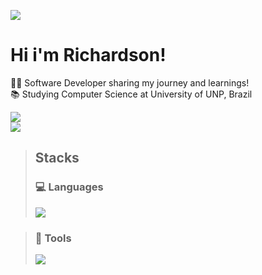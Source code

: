 ![](https://skillicons.dev/icons?i=linux,mint)
# Hi i'm Richardson!

👩‍💻 Software Developer sharing my journey and learnings!<br/>
📚 Studying Computer Science at University of UNP, Brazil<br/>

![](https://github-readme-stats.vercel.app/api?username=dyriusdev&show_icons=true&theme=midnight-purple)<br/>
[![](https://github-readme-stats.vercel.app/api/top-langs/?username=dyriusdev&theme=midnight-purple&layout=donut&size_weight=0.5&count_weight=0.5&langs_count=13)](https://github.com/dyriusdev/github-readme-stats)<br/>


>## Stacks
>### 💻 Languages
>![](https://skillicons.dev/icons?i=java,js,c,cpp,cs,php,html,css,py,mysql,mongodb,django,flask,r,ruby,bash,bootstrap&perline=10)

>### 🔧 Tools
>![](https://skillicons.dev/icons?i=androidstudio,blender,cmake,eclipse,git,godot,idea,sublime,vscodium,wordpress&perline=5)
